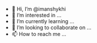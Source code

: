 - 👋 Hi, I’m @imanshykhi
- 👀 I’m interested in ...
- 🌱 I’m currently learning ...
- 💞️ I’m looking to collaborate on ...
- 📫 How to reach me ...

<!---
imanshykhi/imanshykhi is a ✨ special ✨ repository because its `README.md` (this file) appears on your GitHub profile.
You can click the Preview link to take a look at your changes.
--->
